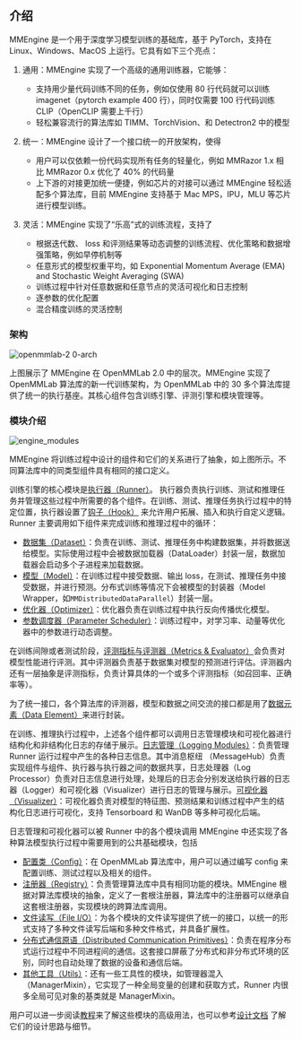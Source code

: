 ## 介绍

MMEngine 是一个用于深度学习模型训练的基础库，基于 PyTorch，支持在 Linux、Windows、MacOS 上运行。它具有如下三个亮点：

1. 通用：MMEngine 实现了一个高级的通用训练器，它能够：
    - 支持用少量代码训练不同的任务，例如仅使用 80 行代码就可以训练 imagenet（pytorch example 400 行），同时仅需要 100 行代码训练 CLIP（OpenCLIP 需要上千行）
    - 轻松兼容流行的算法库如 TIMM、TorchVision、和 Detectron2 中的模型

2. 统一：MMEngine 设计了一个接口统一的开放架构，使得
    - 用户可以仅依赖一份代码实现所有任务的轻量化，例如 MMRazor 1.x 相比 MMRazor 0.x 优化了 40% 的代码量
    - 上下游的对接更加统一便捷，例如芯片的对接可以通过 MMEngine 轻松适配多个算法库，目前 MMEngine 支持基于 Mac MPS，IPU，MLU 等芯片进行模型训练。
3. 灵活：MMEngine 实现了“乐高”式的训练流程，支持了
    - 根据迭代数、 loss 和评测结果等动态调整的训练流程、优化策略和数据增强策略，例如早停机制等
    - 任意形式的模型权重平均，如 Exponential Momentum Average (EMA) and Stochastic Weight Averaging (SWA)
    - 训练过程中针对任意数据和任意节点的灵活可视化和日志控制
    - 逐参数的优化配置
    - 混合精度训练的灵活控制

### 架构

![openmmlab-2 0-arch](https://user-images.githubusercontent.com/40779233/187065730-1e9af236-37dc-4dbd-b448-cce3b72b0109.png)

上图展示了 MMEngine 在 OpenMMLab 2.0 中的层次。MMEngine 实现了 OpenMMLab 算法库的新一代训练架构，为 OpenMMLab 中的 30 多个算法库提供了统一的执行基座。其核心组件包含训练引擎、评测引擎和模块管理等。

### 模块介绍

![engine_modules](https://user-images.githubusercontent.com/40779233/187065715-1a57d244-72c5-4896-a72a-6430ff823e11.png)

MMEngine 将训练过程中设计的组件和它们的关系进行了抽象，如上图所示。不同算法库中的同类型组件具有相同的接口定义。

训练引擎的核心模块是[执行器（Runner）](../tutorials/runner.md)。 执行器负责执行训练、测试和推理任务并管理这些过程中所需要的各个组件。在训练、测试、推理任务执行过程中的特定位置，执行器设置了[钩子（Hook）](../tutorials/hook.md) 来允许用户拓展、插入和执行自定义逻辑。Runner 主要调用如下组件来完成训练和推理过程中的循环：

- [数据集（Dataset）](../tutorials/basedataset.md)：负责在训练、测试、推理任务中构建数据集，并将数据送给模型。实际使用过程中会被数据加载器（DataLoader）封装一层，数据加载器会启动多个子进程来加载数据。
- [模型（Model）](../tutorials/model.md)：在训练过程中接受数据、输出 loss，在测试、推理任务中接受数据，并进行预测。分布式训练等情况下会被模型的封装器（Model Wrapper，如`MMDistributedDataParallel`）封装一层。
- [优化器（Optimizer）](../tutorials/optimizer.md)：优化器负责在训练过程中执行反向传播优化模型。
- [参数调度器（Parameter Scheduler）](../tutorials/param_scheduler.md)：训练过程中，对学习率、动量等优化器中的参数进行动态调整。

在训练间隙或者测试阶段，[评测指标与评测器（Metrics & Evaluator）](../tutorials/metric_and_evaluator.md)会负责对模型性能进行评测。其中评测器负责基于数据集对模型的预测进行评估。评测器内还有一层抽象是评测指标，负责计算具体的一个或多个评测指标（如召回率、正确率等）。

为了统一接口，各个算法库的评测器，模型和数据之间交流的接口都是用了[数据元素（Data Element）](../tutorials/data_element.md)来进行封装。

在训练、推理执行过程中，上述各个组件都可以调用日志管理模块和可视化器进行结构化和非结构化日志的存储于展示。[日志管理（Logging Modules）](../tutorials/logging.md)：负责管理 Runner 运行过程中产生的各种日志信息。其中消息枢纽 （MessageHub）负责实现组件与组件、执行器与执行器之间的数据共享，日志处理器（Log Processor）负责对日志信息进行处理，处理后的日志会分别发送给执行器的日志器（Logger）和可视化器（Visualizer）进行日志的管理与展示。[可视化器（Visualizer）](../tutorials/visualization.md)：可视化器负责对模型的特征图、预测结果和训练过程中产生的结构化日志进行可视化，支持 Tensorboard 和 WanDB 等多种可视化后端。

日志管理和可视化器可以被 Runner 中的各个模块调用
MMEngine 中还实现了各种算法模型执行过程中需要用到的公共基础模块，包括

- [配置类（Config）](../tutorials/config.md)：在 OpenMMLab 算法库中，用户可以通过编写 config 来配置训练、测试过程以及相关的组件。
- [注册器（Registry）](../tutorials/registry.md)：负责管理算法库中具有相同功能的模块。MMEngine 根据对算法库模块的抽象，定义了一套根注册器，算法库中的注册器可以继承自这套根注册器，实现模块的跨算法库调用。
- [文件读写（File I/O）](../tutorials/fileio.md)：为各个模块的文件读写提供了统一的接口，以统一的形式支持了多种文件读写后端和多种文件格式，并具备扩展性。
- [分布式通信原语（Distributed Communication Primitives）](../tutorials/distributed.md)：负责在程序分布式运行过程中不同进程间的通信。这套接口屏蔽了分布式和非分布式环境的区别，同时也自动处理了数据的设备和通信后端。
- [其他工具（Utils）](../tutorials/utils.md)：还有一些工具性的模块，如管理器混入（ManagerMixin），它实现了一种全局变量的创建和获取方式，Runner 内很多全局可见对象的基类就是 ManagerMixin。

用户可以进一步阅读[教程]()来了解这些模块的高级用法，也可以参考[设计文档]() 了解它们的设计思路与细节。

